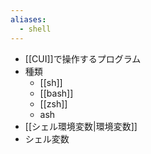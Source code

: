 ```yaml
---
aliases:
  - shell
---
```

- [[CUI]]で操作するプログラム
- 種類
	- [[sh]]
	- [[bash]]
	- [[zsh]]
	- ash
- [[シェル環境変数|環境変数]]
- シェル変数